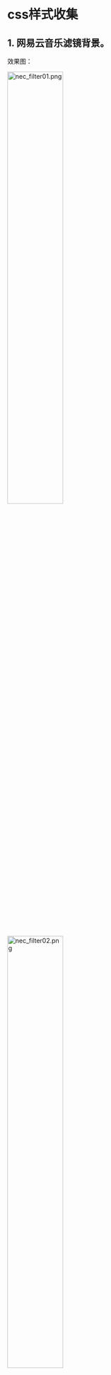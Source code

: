 # css样式收集
## 1. 网易云音乐滤镜背景。

效果图：

<img src='/docs/css/nec_filter01.png' alt='nec_filter01.png' style="width:50%">

<img src='/docs/css/nec_filter02.png' alt='nec_filter02.png' style="width:50%">

```css
.bg {
    filter: blur(15px);
    background-color: #161824;
    background-position: 50%;
    background-repeat: no-repeat;
    background-size: auto 100%;
    -webkit-transform: scale(1.5);
    -ms-transform: scale(1.5);
    transform: scale(1.5);
    -webkit-transform-origin: center top;
    -ms-transform-origin: center top;
    transform-origin: center top;
    position: fixed;
    left: 0;
    right: 0;
    top: 0;
    height: 100%;
    overflow: hidden;
    z-index: -1;
    -webkit-transition: opacity .3s linear;
    transition: opacity .3s linear;
    z-index: 1;
}
```

## 2. h5移动端隐藏浏览器的地址栏和菜单栏

```css
<meta name='apple-mobile-web-app-capable' content='yes' />
<meta name='full-screen' content='true' />
<meta name='x5-fullscreen' content='true' />
<meta name='360-fullscreen' content='true' />
```

## 3. `meta`标签`viewport`

```css
<meta name="viewport" content="width=device-width,initial-scale=1.0,user-scalable=no">
```
- height：和 width 相对应，指定高度。
- initial-scale：初始缩放比例，也即是当页面第一次 load 的时候缩放比例。
- maximum-scale：允许用户缩放到的最大比例。
- minimum-scale：允许用户缩放到的最小比例。
- user-scalable：用户是否可以手动缩放。